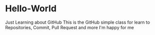 # Hello-World
Just Learning about GitHub
This is the GitHub simple class for learn to Repositories, Commit, Pull Request and more
I'm happy for me
